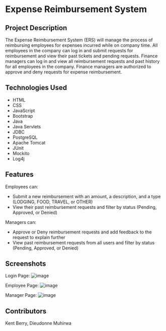 # Expense Reimbursement System

## Project Description

The Expense Reimbursement System (ERS) will manage the process of reimbursing employees for expenses incurred while on company time. All employees in the company can log in and submit requests for reimbursement and view their past tickets and pending requests. Finance managers can log in and view all reimbursement requests and past history for all employees in the company. Finance managers are authorized to approve and deny requests for expense reimbursement.

## Technologies Used
* HTML
* CSS
* JavaScript
* Bootstrap
* Java
* Java Servlets
* JDBC
* PostgreSQL
* Apache Tomcat
* JUnit
* Mockito
* Log4j
  
## Features

Employees can:
* Submit a new reimbursement with an amount, a description, and a type (LODGING, FOOD, TRAVEL, or OTHER)
* View their past reimbursement requests and filter by status (Pending, Approved, or Denied)

Managers can:
* Approve or Deny reimbursement requests and add feedback to the request to explain further
* View past reimbursement requests from all users and filter by status (Pending, Approved, or Denied)

## Screenshots

Login Page:
![image](https://user-images.githubusercontent.com/81493135/119753132-392e1980-be6c-11eb-8203-d53ee348f942.png)

Employee Page:
![image](https://user-images.githubusercontent.com/81493135/119754566-b3f83400-be6e-11eb-8026-a5921c9a96bb.png)

Manager Page:
![image](https://user-images.githubusercontent.com/81493135/119754746-e144e200-be6e-11eb-892c-7d414e972cbf.png)


## Contributors
Kent Berry, Dieudonne Muhirwa
